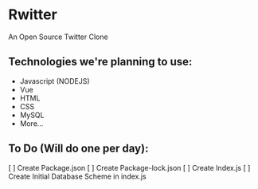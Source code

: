 # Rwitter
An Open Source Twitter Clone

## Technologies we're planning to use:

- Javascript (NODEJS)
- Vue
- HTML
- CSS
- MySQL
- More...

## To Do (Will do one per day):

[ ] Create Package.json
[ ] Create Package-lock.json
[ ] Create Index.js
[ ] Create Initial Database Scheme in index.js
